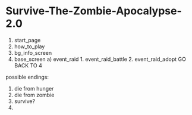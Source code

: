 # Survive-The-Zombie-Apocalypse-2.0

1) start_page
2) how_to_play
3) bg_info_screen
4) base_screen
    a) event_raid
        1. event_raid_battle
        2. event_raid_adopt
    GO BACK TO 4

possible endings:
1) die from hunger
2) die from zombie
3) survive?
4) 